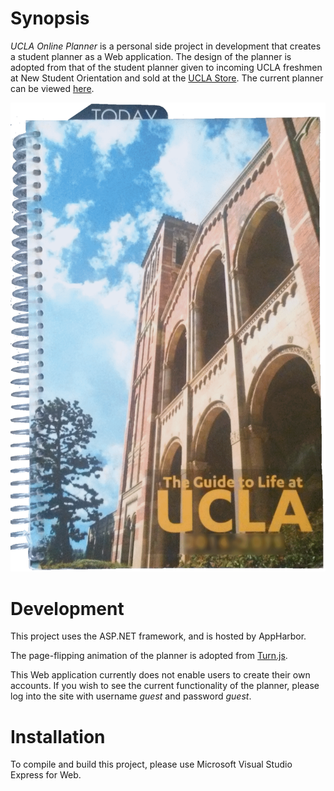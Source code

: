 # Synopsis

*UCLA Online Planner* is a personal side project in development that creates a student planner as a Web application. The design of the planner is adopted from that of the student planner given to incoming UCLA freshmen at New Student Orientation and sold at the <a href="http://shop.uclastore.com/" target="_blank">UCLA Store</a>. The current planner can be viewed <a href="http://uclastudentplanner.apphb.com/login.aspx" target="_blank">here</a>.

![screenshot](hub/planner_pic.gif "2014-15 version of planner")

# Development

This project uses the ASP.NET framework, and is hosted by AppHarbor.

The page-flipping animation of the planner is adopted from <a href="http://www.turnjs.com/" target="_blank">Turn.js</a>.

This Web application currently does not enable users to create their own accounts. If you wish to see the current functionality of the planner, please log into the site with username *guest* and password *guest*. 

# Installation

To compile and build this project, please use Microsoft Visual Studio Express for Web.
